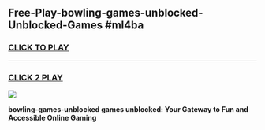 
## Free-Play-bowling-games-unblocked-Unblocked-Games #ml4ba
<h3>
<a href="https://news.freeplayer.one?title=bowling-games-unblocked&ref=8M">CLICK TO PLAY</a></h3>
<hr>

<h3>
<a href="https://news.freeplayer.one?title=bowling-games-unblocked&ref=8M">CLICK 2 PLAY</a>
  
</h3>

<a href="https://news.freeplayer.one?title=bowling-games-unblocked&ref=8M"><img src="https://clearcache.store/games.png"></a>


**bowling-games-unblocked games unblocked: Your Gateway to Fun and Accessible Online Gaming**
